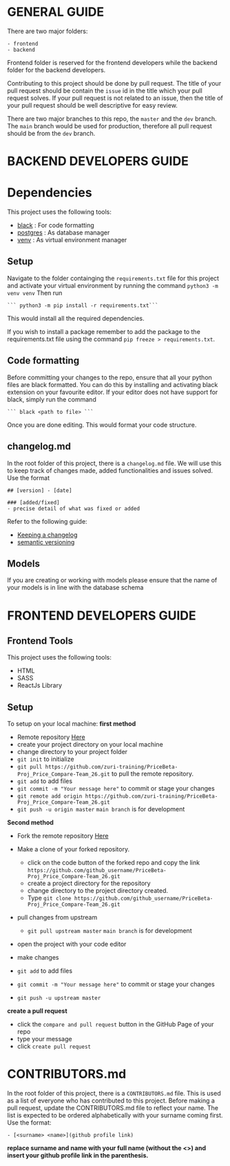 # GENERAL GUIDE

There are two major folders:
	
	- frontend
	- backend

Frontend folder is reserved for the frontend developers while the backend folder for the backend developers.

Contributing to this project should be done by pull request. The title of your pull request should be contain the `issue` id in the title which your pull request solves. If your pull request is not related to an issue, then the title of your pull request should be well descriptive for easy review.
  
There are two major branches to this repo, the `master` and the `dev` branch.  The `main` branch would be used for production, therefore all pull request should be from the `dev` branch.

# BACKEND DEVELOPERS GUIDE


# Dependencies

This project uses the following tools:

- [black](https://black.readthedocs.io/en/stable/) : For code formatting 
- [postgres]() : As database manager
- [venv]() : As virtual environment manager


## Setup

Navigate to the folder containging the `requirements.txt` file for this project and activate your virtual environment by running the command
	```python3 -m venv venv```
Then run

	``` python3 -m pip install -r requirements.txt```

This would install all the required dependencies.

If you wish to install a package remember to add the package to the requirements.txt file using the command `pip freeze > requirements.txt`.  

## Code formatting

Before committing your changes to the repo, ensure that all your python files are black formatted. You can do this by installing and activating black extension on your favourite editor. If your editor does not have support for black, simply run the command
	
	``` black <path to file> ```

Once you are done editing. This would format your code structure.

## changelog.md

In the root folder of this project, there is a `changelog.md` file. We will use this to keep track of changes made, added functionalities and issues solved. Use the format

	## [version] - [date]

	### [added/fixed]
	- precise detail of what was fixed or added

Refer to the following guide:
- [Keeping a changelog](https://keepachangelog.com/en/1.0.0/)
- [semantic versioning]((https://semver.org/spec/v2.0.0.html))



## Models

If you are creating or working with models please ensure that the name of your models is in line with the database schema



# FRONTEND DEVELOPERS GUIDE

## Frontend Tools

This project uses the following tools:
- HTML
- SASS
- ReactJs Library

## Setup

To setup on your local  machine:
**first method**
*	Remote repository [Here](https://github.com/zuri-training/PriceBeta-Proj_Price_Compare-Team_26.git)	
*	create your project directory on your local machine
*	change directory to your project folder
*	`git init` to initialize
*	`git pull https://github.com/zuri-training/PriceBeta-Proj_Price_Compare-Team_26.git` to pull the remote repository.
*	`git add` to add files
*	`git commit -m "Your message here"` to commit or stage your changes
*	`git remote add origin https://github.com/zuri-training/PriceBeta-Proj_Price_Compare-Team_26.git`
*	`git push -u origin master` `main branch` is for development 
	
**Second method**
*	Fork the remote repository [Here](https://github.com/zuri-training/PriceBeta-Proj_Price_Compare-Team_26.git)	
*	Make a clone of your forked repository. 
	- click on the code button of the forked repo and copy the link `https://github.com/github_username/PriceBeta-Proj_Price_Compare-Team_26.git`
	- create a project directory for the repository
	- change directory to the project directory created.
	- Type `git clone https://github.com/github_username/PriceBeta-Proj_Price_Compare-Team_26.git`

*	pull changes from upstream
	- `git pull upstream master` `main branch` is for development 

*	open the project with your code editor
*	make changes
*	`git add` to add files
*	`git commit -m "Your message here"` to commit or stage your changes
*	`git push -u upstream master`

**create a pull request**
*	click the `compare and pull request` button in the GitHub Page of your repo
*	type your message
*	click `create pull request` 


# CONTRIBUTORS.md
In the root folder of this project, there is a `CONTRIBUTORS.md` file. This is used as a list of everyone who has contributed to this project. Before making a pull request, update the CONTRIBUTORS.md file to reflect your name. The list is expected to be ordered alphabetically with your surname coming first. Use the format:

	- [<surname> <name>](github profile link) 

**replace surname and name with your full name (without the <>) and insert your github profile link in the parenthesis.**
